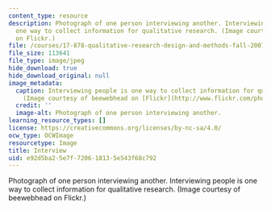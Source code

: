 ```yaml
---
content_type: resource
description: Photograph of one person interviewing another. Interviewing people is
  one way to collect information for qualitative research. (Image courtesy of beewebhead
  on Flickr.)
file: /courses/17-878-qualitative-research-design-and-methods-fall-2007/e92d5ba25e7f720618135e543f68c792_17-878f07.jpg
file_size: 113641
file_type: image/jpeg
hide_download: true
hide_download_original: null
image_metadata:
  caption: Interviewing people is one way to collect information for qualitative research.
    (Image courtesy of beewebhead on [Flickr](http://www.flickr.com/photos/bee/).)
  credit: ''
  image-alt: Photograph of one person interviewing another.
learning_resource_types: []
license: https://creativecommons.org/licenses/by-nc-sa/4.0/
ocw_type: OCWImage
resourcetype: Image
title: Interview
uid: e92d5ba2-5e7f-7206-1813-5e543f68c792
---
```

Photograph of one person interviewing another. Interviewing people is one way to collect information for qualitative research. (Image courtesy of beewebhead on Flickr.)